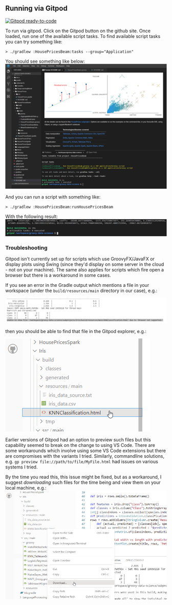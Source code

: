 ## Running via Gitpod

[![Gitpod ready-to-code](https://img.shields.io/badge/Gitpod-ready--to--code-blue?logo=gitpod)](https://gitpod.io/#https://github.com/paulk-asert/groovy-constraint-programming)

To run via gitpod. Click on the Gitpod button on the github site.
Once loaded, run one of the available script tasks. To find
available script tasks you can try something like:

```
> ./gradlew :HousePricesBeam:tasks --group="Application"
```

You should see something like below:
![Gitpod tasks](images/Gitpod.png)

And you can run a script with something like:
```
> ./gradlew :HousePricesBeam:runHousePricesBeam
```

With the following result:
![Gitpod result](images/GitpodResult.png)

### Troubleshooting

Gitpod isn't currently set up for scripts which
use GroovyFX/JavaFX or display plots using Swing (since they'd display on
some server in the cloud - not on your machine).
The same also applies for scripts which fire open a browser
but there is a workaround in some cases.

If you see an error in the Gradle output which mentions a file in your workspace (under the `build/resources/main` directory in our case), e.g.:

![Gitpod open browser error](images/GitpodFailedToShowImageGradleError.png)

then you should be able to find that file in the Gitpod explorer, e.g.:

![Gitpod open browser error](images/GitpodFailedToShowImageSavedFile.png)

Earlier versions of Gitpod had an option to preview such files but this
capability seemed to break on the change to using VS Code.
There are some workarounds which involve using some VS Code extensions
but there are compromises with the variants I tried.
Similarly, commandline solutions, e.g. `gp preview file://path/to/file/MyFile.html`
had issues on various systems I tried.

By the time you read this, this issue might be fixed, but
as a workaround, I suggest _downloading_ such files for the time being
and view them on your local machine, e.g.:
![Gitpod open browser error](images/GitpodFailedToShowImageDownload.png)
